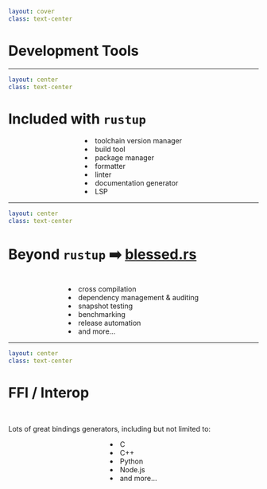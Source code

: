 ```yaml
layout: cover
class: text-center
```

# Development Tools

<Nr />

---

```yaml
layout: center
class: text-center
```

# Included with `rustup`

<div style="display: flex">
  <div style="flex-grow: 1"></div>
  <div style="text-align: left">
    <li>toolchain version manager</li>
    <li>build tool</li>
    <li>package manager</li>
    <li>formatter</li>
    <li>linter</li>
    <li>documentation generator</li>
    <li>LSP</li>
  </div>
  <div style="flex-grow: 1"></div>
</div>

<Nr />

---

```yaml
layout: center
class: text-center
```

# Beyond `rustup` ➡️ [blessed.rs](https://blessed.rs)

<div style="height: 1em"></div>

<div style="display: flex">
  <div style="flex-grow: 1"></div>
  <div style="text-align: left">
    <li>cross compilation</li>
    <li>dependency management & auditing</li>
    <li>snapshot testing</li>
    <li>benchmarking</li>
    <li>release automation</li>
    <li>and more...</li>
  </div>
  <div style="flex-grow: 1"></div>
</div>

<Nr />

---

```yaml
layout: center
class: text-center
```

# FFI / Interop

<div style="height: 1em"></div>

Lots of great bindings generators, including but not limited to:

<div style="display: flex">
  <div style="flex-grow: 1"></div>
  <div style="text-align: left">
    <li>C</li>
    <li>C++</li>
    <li>Python</li>
    <li>Node.js</li>
    <li>and more...</li>
  </div>
  <div style="flex-grow: 1"></div>
</div>

<Nr />
